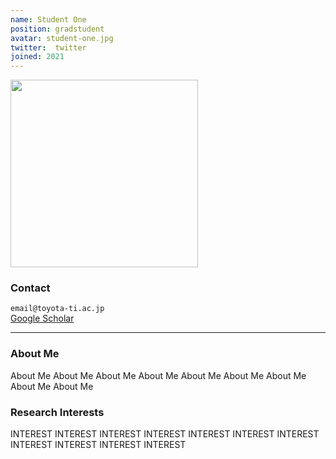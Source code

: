 ```yaml
---
name: Student One
position: gradstudent
avatar: student-one.jpg
twitter:  twitter
joined: 2021
---
```


<img width="300" src="{{site.baseurl}}/images/people/{{page.avatar}}" data-action="zoom">

### Contact

<i class="fa fa-envelope-o"></i> `email@toyota-ti.ac.jp`<br>
<i class="fa fa-bar-chart"></i> [Google Scholar](https://scholar.google.com/ddddddddddddd) <br>


<hr>

### About Me

 About Me  About Me  About Me   About Me   About Me   About Me   About Me   About Me   About Me  

### Research Interests

INTEREST INTEREST INTEREST INTEREST INTEREST INTEREST INTEREST INTEREST INTEREST INTEREST INTEREST  
